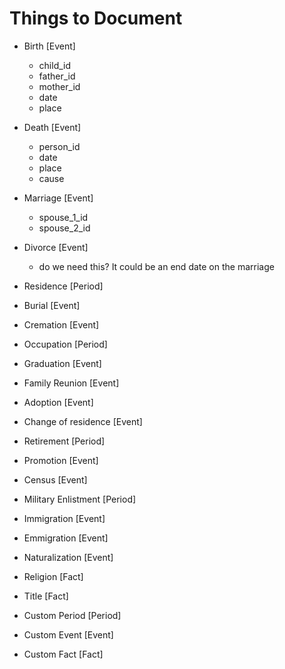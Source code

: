 Things to Document
==================
- Birth [Event]
  - child_id
  - father_id
  - mother_id
  - date
  - place
- Death [Event]
  - person_id
  - date
  - place
  - cause
- Marriage [Event]
  - spouse_1_id
  - spouse_2_id
- Divorce [Event]
  - do we need this? It could be an end date on the marriage
- Residence [Period]
- Burial [Event]
- Cremation [Event]
- Occupation [Period]
- Graduation [Event]
- Family Reunion [Event]
- Adoption [Event]
- Change of residence [Event]
- Retirement [Period]
- Promotion [Event]
- Census [Event]
- Military Enlistment [Period]
- Immigration [Event]
- Emmigration [Event]
- Naturalization [Event]

- Religion [Fact]
- Title [Fact]

- Custom Period [Period]
- Custom Event [Event]
- Custom Fact [Fact]
